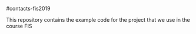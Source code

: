 #contacts-fis2019

This repository contains the example code for the project that we use in the course FIS